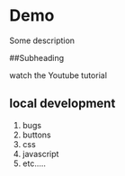 # Demo

Some description

##Subheading

watch the Youtube tutorial

## local development

1. bugs
2. buttons
3. css
4. javascript
5. etc.....
